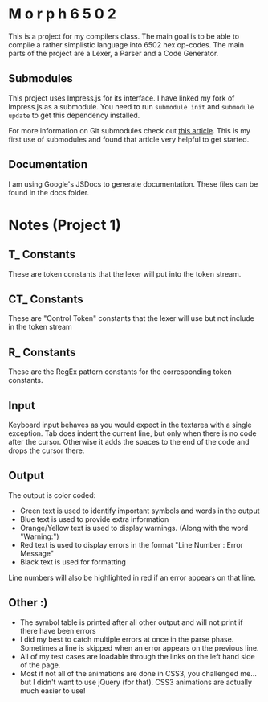 M o r p h 6 5 0 2
=================
This is a project for my compilers class.  The main goal is to be able to compile a rather simplistic language into 6502 hex op-codes.  The main parts of the project are a Lexer, a Parser and a Code Generator.

Submodules
----------
This project uses Impress.js for its interface.  I have linked my fork of Impress.js as a submodule.  You need to run `submodule init` and `submodule update` to get this dependency installed.

For more information on Git submodules check out [this article](http://git-scm.com/book/en/Git-Tools-Submodules).  This is my first use of submodules and found that article very helpful to get started.

Documentation
-------------
I am using Google's JSDocs to generate documentation.  These files can be found in the docs folder.

Notes (Project 1)
=================
T_ Constants
-------------
These are token constants that the lexer will put into the token stream.

CT_ Constants
-------------
These are "Control Token" constants that the lexer will use but not include in the token stream

R_ Constants
-------------
These are the RegEx pattern constants for the corresponding token constants.

Input
-----
Keyboard input behaves as you would expect in the textarea with a single exception.  Tab does indent the current line, but only when there is no code after the cursor.  Otherwise it adds the spaces to the end of the code and drops the cursor there.

Output
------
The output is color coded:
*   Green text is used to identify important symbols and words in the output
*   Blue text is used to provide extra information
*   Orange/Yellow text is used to display warnings. (Along with the word "Warning:")
*   Red text is used to display errors in the format "Line Number : Error Message"
*   Black text is used for formatting

Line numbers will also be highlighted in red if an error appears on that line.

Other :)
--------
*   The symbol table is printed after all other output and will not print if there have been errors
*   I did my best to catch multiple errors at once in the parse phase.  Sometimes a line is skipped when an error appears on the previous line.
*   All of my test cases are loadable through the links on the left hand side of the page.
*   Most if not all of the animations are done in CSS3, you challenged me... but I didn't want to use jQuery (for that).  CSS3 animations are actually much easier to use!
